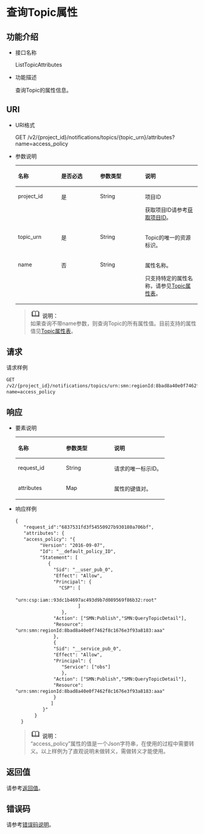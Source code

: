 # 查询Topic属性<a name="ZH-CN_TOPIC_0038364127"></a>

## 功能介绍<a name="section64935954"></a>

-   接口名称

    ListTopicAttributes


-   功能描述

    查询Topic的属性信息。


## URI<a name="section47552675"></a>

-   URI格式

    GET /v2/\{project\_id\}/notifications/topics/\{topic\_urn\}/attributes?name=access\_policy


-   参数说明

    <a name="table60453091"></a>
    <table><thead align="left"><tr id="row31471768"><th class="cellrowborder" valign="top" width="23.69%" id="mcps1.1.5.1.1"><p id="p66185246"><a name="p66185246"></a><a name="p66185246"></a>名称</p>
    </th>
    <th class="cellrowborder" valign="top" width="21.349999999999998%" id="mcps1.1.5.1.2"><p id="p59404709"><a name="p59404709"></a><a name="p59404709"></a>是否必选</p>
    </th>
    <th class="cellrowborder" valign="top" width="24.64%" id="mcps1.1.5.1.3"><p id="p47052116"><a name="p47052116"></a><a name="p47052116"></a>参数类型</p>
    </th>
    <th class="cellrowborder" valign="top" width="30.320000000000004%" id="mcps1.1.5.1.4"><p id="p53125076"><a name="p53125076"></a><a name="p53125076"></a>说明</p>
    </th>
    </tr>
    </thead>
    <tbody><tr id="row57297510"><td class="cellrowborder" valign="top" width="23.69%" headers="mcps1.1.5.1.1 "><p id="p10586695"><a name="p10586695"></a><a name="p10586695"></a>project_id</p>
    </td>
    <td class="cellrowborder" valign="top" width="21.349999999999998%" headers="mcps1.1.5.1.2 "><p id="p52215961"><a name="p52215961"></a><a name="p52215961"></a>是</p>
    </td>
    <td class="cellrowborder" valign="top" width="24.64%" headers="mcps1.1.5.1.3 "><p id="p1634435"><a name="p1634435"></a><a name="p1634435"></a>String</p>
    </td>
    <td class="cellrowborder" valign="top" width="30.320000000000004%" headers="mcps1.1.5.1.4 "><p id="p5162792715506"><a name="p5162792715506"></a><a name="p5162792715506"></a>项目ID</p>
    <p id="p65280430"><a name="p65280430"></a><a name="p65280430"></a>获取项目ID请参考<a href="获取项目ID.md">获取项目ID</a>。</p>
    </td>
    </tr>
    <tr id="row9249362"><td class="cellrowborder" valign="top" width="23.69%" headers="mcps1.1.5.1.1 "><p id="p11000853"><a name="p11000853"></a><a name="p11000853"></a>topic_urn</p>
    </td>
    <td class="cellrowborder" valign="top" width="21.349999999999998%" headers="mcps1.1.5.1.2 "><p id="p18653909"><a name="p18653909"></a><a name="p18653909"></a>是</p>
    </td>
    <td class="cellrowborder" valign="top" width="24.64%" headers="mcps1.1.5.1.3 "><p id="p34571641"><a name="p34571641"></a><a name="p34571641"></a>String</p>
    </td>
    <td class="cellrowborder" valign="top" width="30.320000000000004%" headers="mcps1.1.5.1.4 "><p id="p48839530"><a name="p48839530"></a><a name="p48839530"></a>Topic的唯一的资源标识。</p>
    </td>
    </tr>
    <tr id="row28333568111935"><td class="cellrowborder" valign="top" width="23.69%" headers="mcps1.1.5.1.1 "><p id="p13317684111935"><a name="p13317684111935"></a><a name="p13317684111935"></a>name</p>
    </td>
    <td class="cellrowborder" valign="top" width="21.349999999999998%" headers="mcps1.1.5.1.2 "><p id="p4990583111935"><a name="p4990583111935"></a><a name="p4990583111935"></a>否</p>
    </td>
    <td class="cellrowborder" valign="top" width="24.64%" headers="mcps1.1.5.1.3 "><p id="p1584116111935"><a name="p1584116111935"></a><a name="p1584116111935"></a>String</p>
    </td>
    <td class="cellrowborder" valign="top" width="30.320000000000004%" headers="mcps1.1.5.1.4 "><p id="p61204561111935"><a name="p61204561111935"></a><a name="p61204561111935"></a>属性名称。</p>
    <p id="p363615525300"><a name="p363615525300"></a><a name="p363615525300"></a>只支持特定的属性名称，请参见<a href="Topic属性表.md">Topic属性表</a>。</p>
    </td>
    </tr>
    </tbody>
    </table>

    >![](public_sys-resources/icon-note.gif) **说明：**   
    >如果查询不带name参数，则查询Topic的所有属性值。目前支持的属性值见[Topic属性表](Topic属性表.md)。  


## 请求<a name="section25320898"></a>

请求样例

```
GET /v2/{project_id}/notifications/topics/urn:smn:regionId:8bad8a40e0f7462f8c1676e3f93a8183:test_create_topic_v2/attributes?name=access_policy
```

## 响应<a name="section26561495"></a>

-   要素说明

    <a name="table38552084"></a>
    <table><thead align="left"><tr id="row10058158"><th class="cellrowborder" valign="top" width="32.20322032203221%" id="mcps1.1.4.1.1"><p id="p9404449"><a name="p9404449"></a><a name="p9404449"></a>名称</p>
    </th>
    <th class="cellrowborder" valign="top" width="32.20322032203221%" id="mcps1.1.4.1.2"><p id="p23562876"><a name="p23562876"></a><a name="p23562876"></a>参数类型</p>
    </th>
    <th class="cellrowborder" valign="top" width="35.5935593559356%" id="mcps1.1.4.1.3"><p id="p29544808"><a name="p29544808"></a><a name="p29544808"></a>说明</p>
    </th>
    </tr>
    </thead>
    <tbody><tr id="row33089041"><td class="cellrowborder" valign="top" width="32.20322032203221%" headers="mcps1.1.4.1.1 "><p id="p62966687"><a name="p62966687"></a><a name="p62966687"></a>request_id</p>
    </td>
    <td class="cellrowborder" valign="top" width="32.20322032203221%" headers="mcps1.1.4.1.2 "><p id="p27997"><a name="p27997"></a><a name="p27997"></a>String</p>
    </td>
    <td class="cellrowborder" valign="top" width="35.5935593559356%" headers="mcps1.1.4.1.3 "><p id="p2267763"><a name="p2267763"></a><a name="p2267763"></a>请求的唯一标示ID。</p>
    </td>
    </tr>
    <tr id="row42586845"><td class="cellrowborder" valign="top" width="32.20322032203221%" headers="mcps1.1.4.1.1 "><p id="p266368914302"><a name="p266368914302"></a><a name="p266368914302"></a>attributes</p>
    </td>
    <td class="cellrowborder" valign="top" width="32.20322032203221%" headers="mcps1.1.4.1.2 "><p id="p38092711"><a name="p38092711"></a><a name="p38092711"></a>Map</p>
    </td>
    <td class="cellrowborder" valign="top" width="35.5935593559356%" headers="mcps1.1.4.1.3 "><p id="p65610739"><a name="p65610739"></a><a name="p65610739"></a>属性的键值对。</p>
    </td>
    </tr>
    </tbody>
    </table>

-   响应样例

    ```
    {
       "request_id":"6837531fd3f54550927b930180a706bf",
       "attributes": {
       "access_policy": "{
             "Version": "2016-09-07", 
             "Id": "__default_policy_ID", 
             "Statement": [
                {
                  "Sid": "__user_pub_0",
                  "Effect": "Allow",
                  "Principal": {
                    "CSP": [
                             "urn:csp:iam::93dc1b4697ac493d9b7d089569f86b32:root"
                           ]
                     },
                  "Action": ["SMN:Publish","SMN:QueryTopicDetail"],
                  "Resource": "urn:smn:regionId:8bad8a40e0f7462f8c1676e3f93a8183:aaa"
                  },
                  {
                  "Sid": "__service_pub_0", 
                  "Effect": "Allow",
                  "Principal": {
                     "Service": ["obs"]
                     },
                  "Action": ["SMN:Publish","SMN:QueryTopicDetail"],
                  "Resource": "urn:smn:regionId:8bad8a40e0f7462f8c1676e3f93a8183:aaa"
                  }
                 ]
              }"
           }
      }
    ```

    >![](public_sys-resources/icon-note.gif) **说明：**   
    >“access\_policy”属性的值是一个Json字符串，在使用的过程中需要转义。以上样例为了直观说明未做转义，需做转义才能使用。  


## 返回值<a name="section37726867"></a>

请参考[返回值](返回值.md)。

## 错误码<a name="section73211020122511"></a>

请参考[错误码说明](错误码说明.md)。

